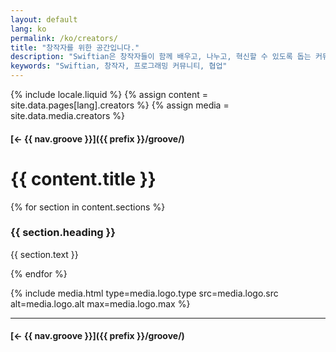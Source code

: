 ```yaml
---
layout: default
lang: ko
permalink: /ko/creators/
title: "창작자를 위한 공간입니다."
description: "Swiftian은 창작자들이 함께 배우고, 나누고, 혁신할 수 있도록 돕는 커뮤니티 중심 플랫폼입니다."
keywords: "Swiftian, 창작자, 프로그래밍 커뮤니티, 협업"
---
```



{% include locale.liquid %}
{% assign content = site.data.pages[lang].creators %}
{% assign media = site.data.media.creators %}

#### [← {{ nav.groove }}]({{ prefix }}/groove/)

# {{ content.title }}

{% for section in content.sections %}
### {{ section.heading }}
{{ section.text }}

{% endfor %}

{% include media.html
  type=media.logo.type
  src=media.logo.src
  alt=media.logo.alt
  max=media.logo.max
%}

---

#### [← {{ nav.groove }}]({{ prefix }}/groove/)